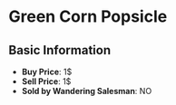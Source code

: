 # Green Corn Popsicle

## Basic Information

- **Buy Price**: 1$
- **Sell Price**: 1$
- **Sold by Wandering Salesman**: NO